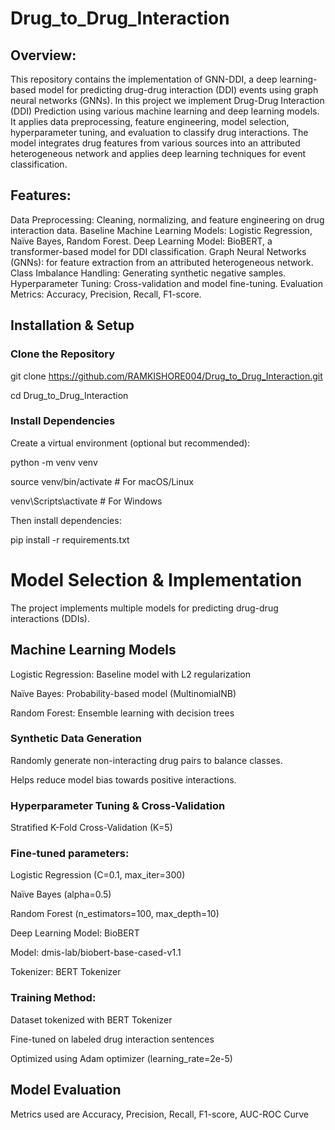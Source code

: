 # Drug_to_Drug_Interaction

## Overview:

This repository contains the implementation of GNN-DDI, a deep learning-based model for predicting drug-drug interaction (DDI) events using graph neural networks (GNNs). In this project we implement Drug-Drug Interaction (DDI) Prediction using various machine learning and deep learning models. It applies data preprocessing, feature engineering, model selection, hyperparameter tuning, and evaluation to classify drug interactions. The model integrates drug features from various sources into an attributed heterogeneous network and applies deep learning techniques for event classification.

## Features:

Data Preprocessing: Cleaning, normalizing, and feature engineering on drug interaction data.
Baseline Machine Learning Models: Logistic Regression, Naïve Bayes, Random Forest.
Deep Learning Model: BioBERT, a transformer-based model for DDI classification.
Graph Neural Networks (GNNs): for feature extraction from an attributed heterogeneous network.
Class Imbalance Handling: Generating synthetic negative samples.
Hyperparameter Tuning: Cross-validation and model fine-tuning.
Evaluation Metrics: Accuracy, Precision, Recall, F1-score.

## Installation & Setup
### Clone the Repository

git clone https://github.com/RAMKISHORE004/Drug_to_Drug_Interaction.git

cd Drug_to_Drug_Interaction

### Install Dependencies

Create a virtual environment (optional but recommended):

python -m venv venv

source venv/bin/activate   # For macOS/Linux

venv\Scripts\activate      # For Windows

Then install dependencies:

pip install -r requirements.txt

# Model Selection & Implementation

The project implements multiple models for predicting drug-drug interactions (DDIs).

## Machine Learning Models

Logistic Regression:	Baseline model with L2 regularization

Naïve Bayes:	Probability-based model (MultinomialNB)

Random Forest:	Ensemble learning with decision trees

### Synthetic Data Generation

Randomly generate non-interacting drug pairs to balance classes.

Helps reduce model bias towards positive interactions.

### Hyperparameter Tuning & Cross-Validation

Stratified K-Fold Cross-Validation (K=5)

### Fine-tuned parameters:

Logistic Regression (C=0.1, max_iter=300)

Naïve Bayes (alpha=0.5)

Random Forest (n_estimators=100, max_depth=10)

Deep Learning Model: BioBERT

Model: dmis-lab/biobert-base-cased-v1.1

Tokenizer: BERT Tokenizer

### Training Method:

Dataset tokenized with BERT Tokenizer

Fine-tuned on labeled drug interaction sentences

Optimized using Adam optimizer (learning_rate=2e-5)

## Model Evaluation

Metrics used are 
Accuracy,
Precision,
Recall,
F1-score,
AUC-ROC Curve

